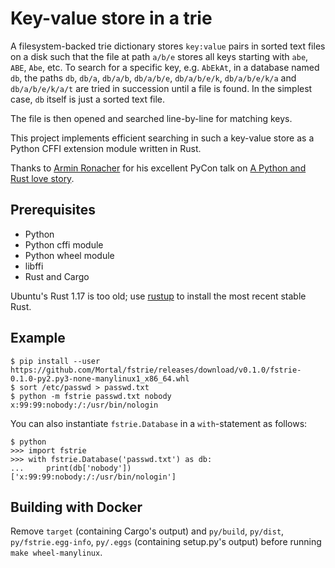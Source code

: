 Key-value store in a trie
=========================

A filesystem-backed trie dictionary stores `key:value` pairs
in sorted text files on a disk such that the file at path
`a/b/e` stores all keys starting with `abe`, `ABE`, `Abe`, etc.
To search for a specific key, e.g. `AbEkAt`, in a database named `db`, the paths
`db`, `db/a`, `db/a/b`, `db/a/b/e`, `db/a/b/e/k`, `db/a/b/e/k/a` and `db/a/b/e/k/a/t`
are tried in succession until a file is found.
In the simplest case, `db` itself is just a sorted text file.

The file is then opened and searched line-by-line for matching keys.

This project implements efficient searching in such a key-value store
as a Python CFFI extension module written in Rust.

Thanks to
[Armin Ronacher](https://github.com/mitsuhiko)
for his excellent PyCon talk on
[A Python and Rust love story](https://www.youtube.com/watch?v=zmtHaZG7pPc).

Prerequisites
-------------

* Python
* Python cffi module
* Python wheel module
* libffi
* Rust and Cargo

Ubuntu's Rust 1.17 is too old; use [rustup](https://www.rustup.rs/)
to install the most recent stable Rust.

Example
-------

```
$ pip install --user https://github.com/Mortal/fstrie/releases/download/v0.1.0/fstrie-0.1.0-py2.py3-none-manylinux1_x86_64.whl
$ sort /etc/passwd > passwd.txt
$ python -m fstrie passwd.txt nobody
x:99:99:nobody:/:/usr/bin/nologin
```

You can also instantiate `fstrie.Database` in a `with`-statement as follows:

```
$ python
>>> import fstrie
>>> with fstrie.Database('passwd.txt') as db:
...     print(db['nobody'])
['x:99:99:nobody:/:/usr/bin/nologin']
```

Building with Docker
--------------------

Remove `target` (containing Cargo's output) and `py/build`, `py/dist`,
`py/fstrie.egg-info`, `py/.eggs` (containing setup.py's output) before running
`make wheel-manylinux`.
